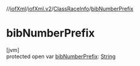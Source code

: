 //[iofXml](../../../index.md)/[iofXml.v2](../index.md)/[ClassRaceInfo](index.md)/[bibNumberPrefix](bib-number-prefix.md)

# bibNumberPrefix

[jvm]\
protected open var [bibNumberPrefix](bib-number-prefix.md): [String](https://docs.oracle.com/javase/8/docs/api/java/lang/String.html)
